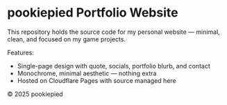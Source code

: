 # pookiepied Portfolio Website

This repository holds the source code for my personal website — minimal, clean, and focused on my game projects.

Features:

- Single-page design with quote, socials, portfolio blurb, and contact  
- Monochrome, minimal aesthetic — nothing extra  
- Hosted on Cloudflare Pages with source managed here

© 2025 pookiepied
